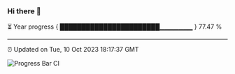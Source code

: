 ### Hi there 👋

⏳ Year progress { ███████████████████████▁▁▁▁▁▁▁ } 77.47 %

---

⏰ Updated on Tue, 10 Oct 2023 18:17:37 GMT

![Progress Bar CI](https://github.com/liununu/liununu/workflows/Progress%20Bar%20CI/badge.svg)

